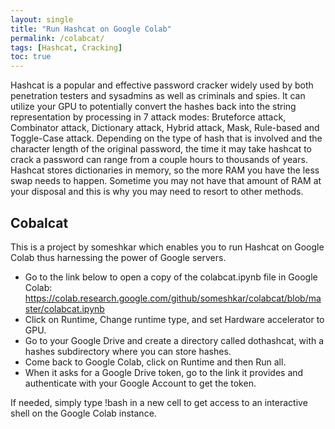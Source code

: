 ```yaml
---
layout: single
title: "Run Hashcat on Google Colab"
permalink: /colabcat/
tags: [Hashcat, Cracking]
toc: true
---
```




Hashcat is a popular and effective password cracker widely used by both penetration testers and sysadmins as well as criminals and spies. It can utilize your GPU to potentially convert the hashes back into the string representation by processing in 7 attack modes:
Bruteforce attack, Combinator attack, Dictionary attack, Hybrid attack,  Mask, Rule-based and Toggle-Case attack.
Depending on the type of hash that is involved and the character length of the original password, the time it may take hashcat to crack a password can range from a couple hours to thousands of years.
Hashcat stores dictionaries in memory, so the more RAM you have the less swap needs to happen. Sometime you may not have that amount of RAM at your disposal and this is why you may need to resort to other methods.

## Cobalcat

This is a project by someshkar which enables you to run Hashcat on Google Colab thus harnessing the power of Google servers.

* Go to the link below to open a copy of the colabcat.ipynb file in Google Colab: https://colab.research.google.com/github/someshkar/colabcat/blob/master/colabcat.ipynb
* Click on Runtime, Change runtime type, and set Hardware accelerator to GPU.
* Go to your Google Drive and create a directory called dothashcat, with a hashes subdirectory where you can store hashes.
* Come back to Google Colab, click on Runtime and then Run all.
* When it asks for a Google Drive token, go to the link it provides and authenticate with your Google Account to get the token.

If needed, simply type !bash in a new cell to get access to an interactive shell on the Google Colab instance.